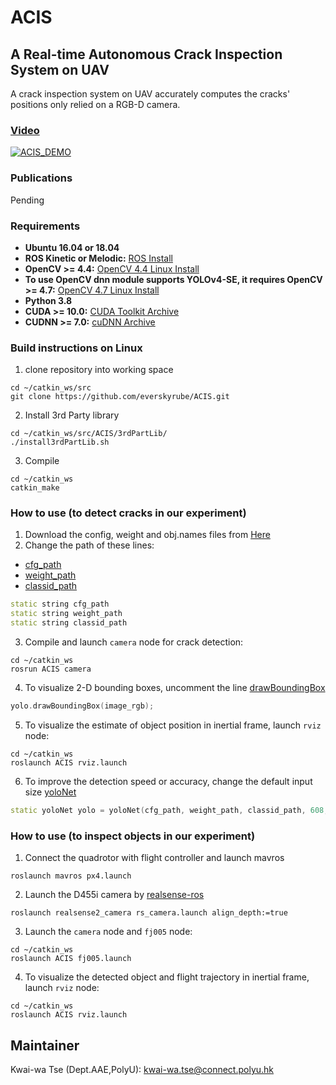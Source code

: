 # ACIS
## A Real-time Autonomous Crack Inspection System on UAV

A crack inspection system on UAV accurately computes the cracks' positions only relied on a RGB-D camera. 

<p align = "center">


</p>

### [Video](https://www.youtube.com/watch?v=4HIoySNRzHI)
[![ACIS_DEMO](https://img.youtube.com/vi/4HIoySNRzHI/0.jpg)](https://www.youtube.com/watch?v=4HIoySNRzHI)

### Publications
Pending

### Requirements
* **Ubuntu 16.04 or 18.04**
* **ROS Kinetic or Melodic:** [ROS Install](http://wiki.ros.org/ROS/Installation)
* **OpenCV >= 4.4:** [OpenCV 4.4 Linux Install](https://docs.opencv.org/4.4.0/d7/d9f/tutorial_linux_install.html)
* **To use OpenCV dnn module supports YOLOv4-SE, it requires OpenCV >= 4.7:** [OpenCV 4.7 Linux Install](https://docs.opencv.org/4.7.0/d7/d9f/tutorial_linux_install.html)
* **Python 3.8** 
* **CUDA >= 10.0:** [CUDA Toolkit Archive](https://developer.nvidia.com/cuda-toolkit-archive) 
* **CUDNN >= 7.0:** [cuDNN Archive](https://developer.nvidia.com/rdp/cudnn-archive)

### Build instructions on Linux
1. clone repository into working space

```
cd ~/catkin_ws/src
git clone https://github.com/everskyrube/ACIS.git
```

2. Install 3rd Party library
``` 
cd ~/catkin_ws/src/ACIS/3rdPartLib/
./install3rdPartLib.sh
```
3. Compile 
```
cd ~/catkin_ws
catkin_make
```

### How to use (to detect cracks in our experiment)
1. Download the config, weight and obj.names files from [Here](https://connectpolyu-my.sharepoint.com/:f:/g/personal/19111075r_connect_polyu_hk/Ekw5lvWiybhGts8BI-H3C7oB7zRT8viEhOOmU7kE7Qd5zA?e=fm0TES)
2. Change the path of these lines:   
- [cfg_path](https://github.com/everskyrube/acis/blob/ad52c4416c2625b7a6ea87a48a59527f930e4a04/ACIS/src/camera.cpp#L48) 
- [weight_path](https://github.com/everskyrube/acis/blob/ad52c4416c2625b7a6ea87a48a59527f930e4a04/ACIS/src/camera.cpp#L49)
- [classid_path](https://github.com/everskyrube/acis/blob/ad52c4416c2625b7a6ea87a48a59527f930e4a04/ACIS/src/camera.cpp#L50)  
```c++
static string cfg_path
static string weight_path
static string classid_path
```  
3. Compile and launch `camera` node for crack detection:
```
cd ~/catkin_ws
rosrun ACIS camera
```
4. To visualize 2-D bounding boxes, uncomment the line [drawBoundingBox](https://github.com/everskyrube/acis/blob/ad52c4416c2625b7a6ea87a48a59527f930e4a04/ACIS/src/camera.cpp#L266)
```c++
yolo.drawBoundingBox(image_rgb);
```
5. To visualize the estimate of object position in inertial frame, launch `rviz` node:
```
cd ~/catkin_ws
roslaunch ACIS rviz.launch
```
6. To improve the detection speed or accuracy, change the default input size [yoloNet](https://github.com/everskyrube/acis/blob/ad52c4416c2625b7a6ea87a48a59527f930e4a04/ACIS/src/camera.cpp#L56) 
```c++
static yoloNet yolo = yoloNet(cfg_path, weight_path, classid_path, 608, 608, 0.5);
```

### How to use (to inspect objects in our experiment)
1. Connect the quadrotor with flight controller and launch mavros  
```
roslaunch mavros px4.launch 
```
2. Launch the D455i camera by [realsense-ros](https://github.com/IntelRealSense/realsense-ros)
```
roslaunch realsense2_camera rs_camera.launch align_depth:=true
```
3. Launch the `camera` node and `fj005` node:
```
cd ~/catkin_ws
roslaunch ACIS fj005.launch
```
4. To visualize the detected object and flight trajectory in inertial frame, launch `rviz` node:
```
cd ~/catkin_ws
roslaunch ACIS rviz.launch
```
## Maintainer 
Kwai-wa Tse (Dept.AAE,PolyU): [kwai-wa.tse@connect.polyu.hk](kwai-wa.tse@connect.polyu.hk)

